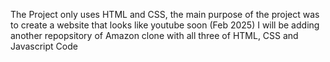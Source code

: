 The Project only uses HTML and CSS, the main purpose of the project was to create a website that looks like youtube soon (Feb 2025) I will be adding another repopsitory of Amazon clone with all three of HTML, CSS and Javascript Code
